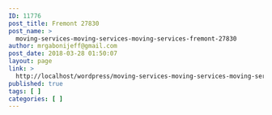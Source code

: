 ```yaml
---
ID: 11776
post_title: Fremont 27830
post_name: >
  moving-services-moving-services-moving-services-fremont-27830
author: mrgabonijeff@gmail.com
post_date: 2018-03-28 01:50:07
layout: page
link: >
  http://localhost/wordpress/moving-services-moving-services-moving-services-fremont-27830/
published: true
tags: [ ]
categories: [ ]
---
```

